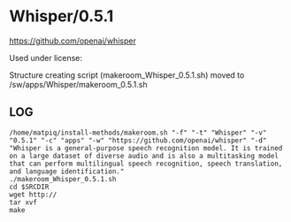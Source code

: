 Whisper/0.5.1
========================

<https://github.com/openai/whisper>

Used under license:



Structure creating script (makeroom_Whisper_0.5.1.sh) moved to /sw/apps/Whisper/makeroom_0.5.1.sh

LOG
---

    /home/matpiq/install-methods/makeroom.sh "-f" "-t" "Whisper" "-v" "0.5.1" "-c" "apps" "-w" "https://github.com/openai/whisper" "-d" "Whisper is a general-purpose speech recognition model. It is trained on a large dataset of diverse audio and is also a multitasking model that can perform multilingual speech recognition, speech translation, and language identification."
    ./makeroom_Whisper_0.5.1.sh
    cd $SRCDIR
    wget http://
    tar xvf 
    make

